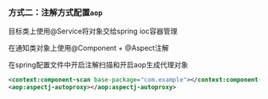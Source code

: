 

### 方式二：注解方式配置`aop`

目标类上使用@Service将对象交给spring ioc容器管理

在通知类对象上使用@Component + @Aspect注解

在spring配置文件中开启注解扫描和开启aop生成代理对象

```xml
<context:component-scan base-package="com.example"></context:component-scan>
<aop:aspectj-autoproxy></aop:aspectj-autoproxy>
```

